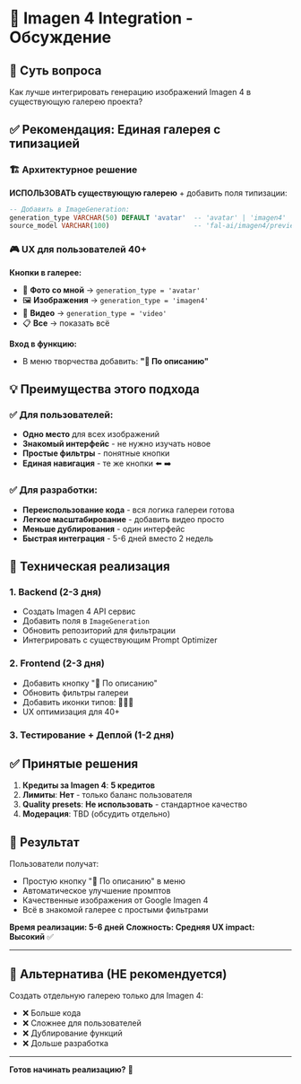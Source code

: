 # 🎨 Imagen 4 Integration - Обсуждение

## 🎯 Суть вопроса
Как лучше интегрировать генерацию изображений Imagen 4 в существующую галерею проекта?

## ✅ Рекомендация: Единая галерея с типизацией

### 🏗️ Архитектурное решение
**ИСПОЛЬЗОВАТЬ существующую галерею** + добавить поля типизации:

```sql
-- Добавить в ImageGeneration:
generation_type VARCHAR(50) DEFAULT 'avatar'  -- 'avatar' | 'imagen4' | 'video'
source_model VARCHAR(100)                     -- 'fal-ai/imagen4/preview'
```

### 🎮 UX для пользователей 40+
**Кнопки в галерее:**
- 📸 **Фото со мной** → `generation_type = 'avatar'`
- 🖼️ **Изображения** → `generation_type = 'imagen4'`  
- 🎥 **Видео** → `generation_type = 'video'`
- 📋 **Все** → показать всё

**Вход в функцию:**
- В меню творчества добавить: **"📝 По описанию"**

## 💡 Преимущества этого подхода

### ✅ Для пользователей:
- **Одно место** для всех изображений
- **Знакомый интерфейс** - не нужно изучать новое
- **Простые фильтры** - понятные кнопки
- **Единая навигация** - те же кнопки ⬅️ ➡️

### ✅ Для разработки:
- **Переиспользование кода** - вся логика галереи готова
- **Легкое масштабирование** - добавить видео просто
- **Меньше дублирования** - один интерфейс
- **Быстрая интеграция** - 5-6 дней вместо 2 недель

## 🔧 Техническая реализация

### 1. Backend (2-3 дня)
- Создать Imagen 4 API сервис
- Добавить поля в `ImageGeneration` 
- Обновить репозиторий для фильтрации
- Интегрировать с существующим Prompt Optimizer

### 2. Frontend (2-3 дня)
- Добавить кнопку "📝 По описанию" 
- Обновить фильтры галереи
- Добавить иконки типов: 👤🎨🎥
- UX оптимизация для 40+

### 3. Тестирование + Деплой (1-2 дня)

## ✅ Принятые решения

1. **Кредиты за Imagen 4**: **5 кредитов**
2. **Лимиты**: **Нет** - только баланс пользователя
3. **Quality presets**: **Не использовать** - стандартное качество
4. **Модерация**: TBD (обсудить отдельно)

## 🎯 Результат

Пользователи получат:
- Простую кнопку "📝 По описанию" в меню
- Автоматическое улучшение промптов  
- Качественные изображения от Google Imagen 4
- Всё в знакомой галерее с простыми фильтрами

**Время реализации: 5-6 дней**
**Сложность: Средняя** 
**UX impact: Высокий** ✅

---

## 🔄 Альтернатива (НЕ рекомендуется)
Создать отдельную галерею только для Imagen 4:
- ❌ Больше кода
- ❌ Сложнее для пользователей  
- ❌ Дублирование функций
- ❌ Дольше разработка

---

**Готов начинать реализацию?** 🚀 